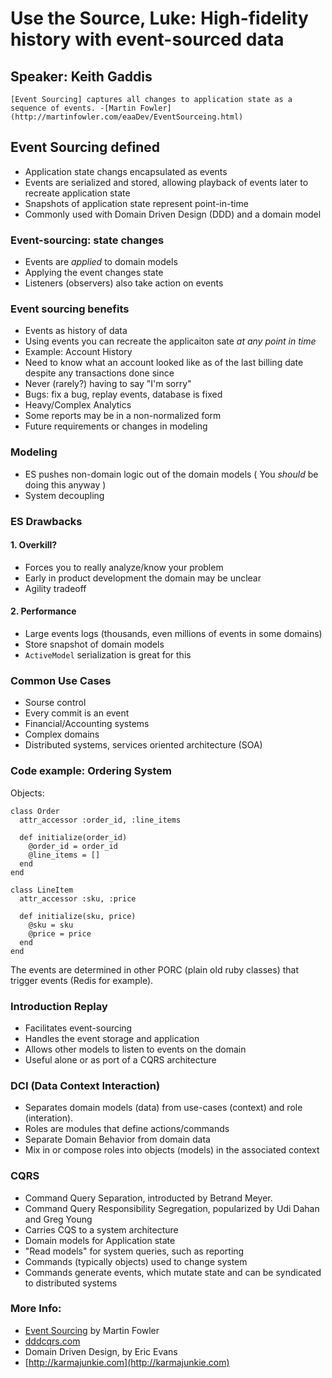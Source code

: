 # Use the Source, Luke: High-fidelity history with event-sourced data

## Speaker: Keith Gaddis

    [Event Sourcing] captures all changes to application state as a sequence of events. -[Martin Fowler](http://martinfowler.com/eaaDev/EventSourceing.html)

## Event Sourcing defined

* Application state changs encapsulated as events
* Events are serialized and stored, allowing playback of events later to recreate application state
* Snapshots of application state represent point-in-time
* Commonly used with Domain Driven Design (DDD) and a domain model

### Event-sourcing: state changes

* Events are _applied_ to domain models
* Applying the event changes state
* Listeners (observers) also take action on events

### Event sourcing benefits

* Events as history of data
* Using events you can recreate the applicaiton sate _at any point in time_
* Example: Account History
* Need to know what an account looked like as of the last billing date despite any transactions done since
* Never (rarely?) having to say "I'm sorry"
* Bugs: fix a bug, replay events, database is fixed
* Heavy/Complex Analytics
* Some reports may be in a non-normalized form
* Future requirements or changes in modeling

### Modeling

* ES pushes non-domain logic out of the domain models ( You _should_ be doing this anyway )
* System decoupling

### ES Drawbacks

#### 1. Overkill?
* Forces you to really analyze/know your problem
* Early in product development the domain may be unclear
* Agility tradeoff

#### 2. Performance
* Large events logs (thousands, even millions of events in some domains)
* Store snapshot of domain models
* `ActiveModel` serialization is great for this

### Common Use Cases

* Sourse control
* Every commit is an event
* Financial/Accounting systems
* Complex domains
* Distributed systems, services oriented architecture (SOA)

### Code example: Ordering System

Objects:

    class Order
      attr_accessor :order_id, :line_items

      def initialize(order_id)
        @order_id = order_id
        @line_items = []
      end
    end

    class LineItem
      attr_accessor :sku, :price

      def initialize(sku, price)
        @sku = sku
        @price = price
      end
    end

The events are determined in other PORC (plain old ruby classes) that trigger events (Redis for example).

### Introduction Replay

* Facilitates event-sourcing
* Handles the event storage and application
* Allows other models to listen to events on the domain
* Useful alone or as port of a CQRS architecture

### DCI (Data Context Interaction)

* Separates domain models (data) from use-cases (context) and role (interation).
* Roles are modules that define actions/commands
* Separate Domain Behavior from domain data
* Mix in or compose roles into objects (models) in the associated context

### CQRS

* Command Query Separation, introducted by Betrand Meyer.
* Command Query Responsibility Segregation, popularized by Udi Dahan and Greg Young
* Carries CQS to a system architecture
* Domain models for Application state
* "Read models" for system queries, such as reporting
* Commands (typically objects) used to change system
* Commands generate events, which mutate state and can be syndicated to distributed systems

### More Info:

* [Event Sourcing](http://martinfowler.com/eaaDev/EventSourcing) by Martin Fowler
* [dddcqrs.com](dddcqrs.com)
* Domain Driven Design, by Eric Evans
* [http://karmajunkie.com](http://karmajunkie.com)
